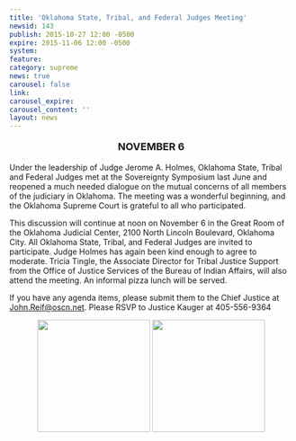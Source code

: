 ```yaml
---
title: 'Oklahoma State, Tribal, and Federal Judges Meeting'
newsid: 143
publish: 2015-10-27 12:00 -0500
expire: 2015-11-06 12:00 -0500
system: 
feature: 
category: supreme
news: true
carousel: false
link: 
carousel_expire: 
carousel_content: ''
layout: news
---
```

<p style="font-size: large; text-align: center;"><strong>NOVEMBER 6</strong></p>   <p>Under the leadership of Judge Jerome A. Holmes, Oklahoma State, Tribal and Federal Judges met at the Sovereignty Symposium last June and reopened a much needed dialogue on the mutual concerns of all members of the judiciary in Oklahoma. The meeting was a wonderful beginning, and the Oklahoma Supreme Court is grateful to all who participated. </p>   <p>This discussion will continue at noon on November 6 in the Great Room of the Oklahoma Judicial Center, 2100 North Lincoln Boulevard, Oklahoma City. All Oklahoma State, Tribal, and Federal Judges are invited to participate. Judge Holmes has again been kind enough to agree to moderate.  Tricia Tingle, the Associate Director for Tribal Justice Support from the Office of Justice Services of the Bureau of Indian Affairs, will also attend the meeting. An informal pizza lunch will be served.</p>   <p>If you have any agenda items, please submit them to the Chief Justice at <a href="mailto:John.Reif@oscn.net" target="_blank">John.Reif@oscn.net</a>. Please RSVP to Justice Kauger at 405-556-9364</p>   <p style="text-align: center;">    <nobr><img style="height: 200px;" src="http://www.oscn.net/assets/img/Thursday-Panels_157.jpg" />    <img style="height: 200px;" src="http://www.oscn.net/assets/img/Thursday-Panels_153.jpg" /></nobr>   </p>